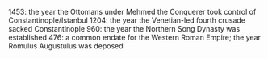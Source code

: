 
1453: the year the Ottomans under Mehmed the Conquerer took control of Constantinople/Istanbul
1204: the year the Venetian-led fourth crusade sacked Constantinople
960: the year the Northern Song Dynasty was established
476: a common endate for the Western Roman Empire; the year Romulus Augustulus was deposed
